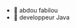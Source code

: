 - 👋 abdou fabilou
- 👀 developpeur Java

<!---
abdoufabilou/abdoufabilou is a ✨ special ✨ repository because its `README.md` (this file) appears on your GitHub profile.
You can click the Preview link to take a look at your changes.
--->
